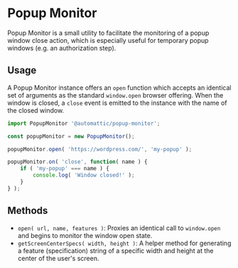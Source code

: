 Popup Monitor
=============

Popup Monitor is a small utility to facilitate the monitoring of a popup window close action, which is especially useful for temporary popup windows (e.g. an authorization step).

## Usage

A Popup Monitor instance offers an `open` function which accepts an identical set of arguments as the standard `window.open` browser offering. When the window is closed, a `close` event is emitted to the instance with the name of the closed window.

```js
import PopupMonitor '@automattic/popup-monitor';

const popupMonitor = new PopupMonitor();

popupMonitor.open( 'https://wordpress.com/', 'my-popup' );

popupMonitor.on( 'close', function( name ) {
	if ( 'my-popup' === name ) {
		console.log( 'Window closed!' );
	}
} );
```

## Methods

- `open( url, name, features )`: Proxies an identical call to `window.open` and begins to monitor the window open state.
- `getScreenCenterSpecs( width, height )`: A helper method for generating a feature (specification) string of a specific width and height at the center of the user's screen.
